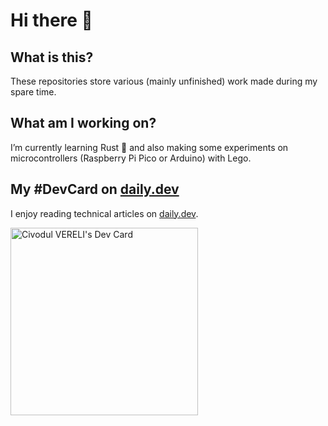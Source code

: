 <!--
**Ludorg/ludorg** is a ✨ _special_ ✨ repository because its `README.md` (this file) appears on your GitHub profile. -->

# Hi there 👋

## What is this?

These repositories store various (mainly unfinished) work made during my spare time.

## What am I working on?

I’m currently learning Rust 🦀 and also making some experiments on microcontrollers (Raspberry Pi Pico or Arduino) with Lego.

## My #DevCard on [daily.dev](https://app.daily.dev/)

I enjoy reading technical articles on [daily.dev](https://app.daily.dev/).

<a href="https://app.daily.dev/ludorg"><img src="https://api.daily.dev/devcards/47eb149e48e3461c9e7a2583fbe04ee4.png?r=5zx" width="300" alt="Civodul VERELI's Dev Card"/></a>
